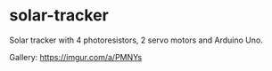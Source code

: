 # solar-tracker
Solar tracker with 4 photoresistors, 2 servo motors and Arduino Uno.

Gallery: https://imgur.com/a/PMNYs
